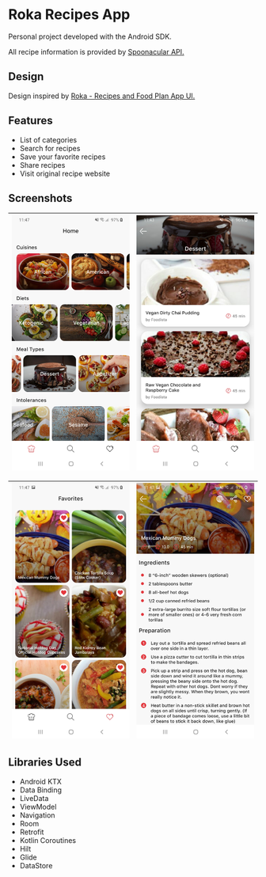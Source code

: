 # Roka Recipes App
Personal project developed with the Android SDK.

All recipe information is provided by [Spoonacular API.](https://spoonacular.com/food-api) 

## Design
Design inspired by [Roka - Recipes and Food Plan App UI.](https://creativemarket.com/betush/3703359-Roka-Recipes-and-Food-Plan-App-UI)

## Features
- List of categories
- Search for recipes
- Save your favorite recipes
- Share recipes
- Visit original recipe website

## Screenshots
| ![Categories](assets/screenshot_1.jpg) | ![Recipes](assets/screenshot_2.jpg) |
|----------|:-------------:|

| ![Favorites](assets/screenshot_3.jpg) | ![Instructions](assets/screenshot_4.jpg) |
|----------|:-------------:|

## Libraries Used
- Android KTX
- Data Binding
- LiveData
- ViewModel
- Navigation
- Room
- Retrofit
- Kotlin Coroutines
- Hilt
- Glide
- DataStore